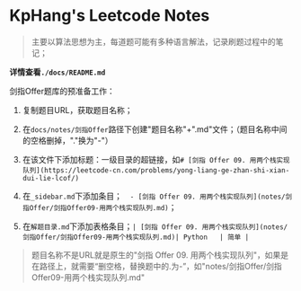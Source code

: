# KpHang's Leetcode Notes

> 主要以算法思想为主，每道题可能有多种语言解法，记录刷题过程中的笔记；

**详情查看`./docs/README.md`**

剑指Offer题库的预准备工作：

1. 复制题目URL，获取题目名称；

2. 在`docs/notes/剑指Offer`路径下创建"题目名称"+".md"文件；（题目名称中间的空格删掉，"."换为"-"）

3. 在该文件下添加标题：一级目录的超链接，如`# [剑指 Offer 09. 用两个栈实现队列](https://leetcode-cn.com/problems/yong-liang-ge-zhan-shi-xian-dui-lie-lcof/)`

4. 在`_sidebar.md`下添加条目；`  - [剑指 Offer 09. 用两个栈实现队列](notes/剑指Offer/剑指Offer09-用两个栈实现队列.md)`；

5. 在`解题目录.md`下添加表格条目；`| [剑指 Offer 09. 用两个栈实现队列](notes/剑指Offer/剑指Offer09-用两个栈实现队列.md)| Python   | 简单 |`
> 题目名称不是URL就是原生的"剑指 Offer 09. 用两个栈实现队列"，如果是在路径上，就需要“删空格，替换题中的.为-”，如"notes/剑指Offer/剑指Offer09-用两个栈实现队列.md"


